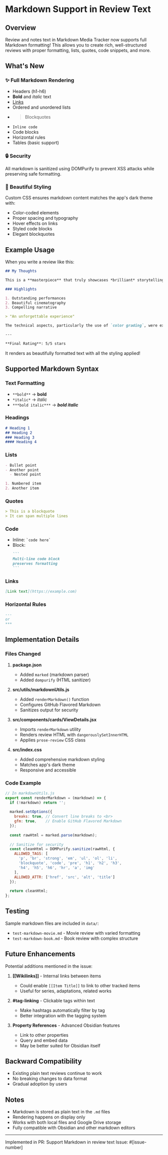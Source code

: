 # Markdown Support in Review Text

## Overview

Review and notes text in Markdown Media Tracker now supports full Markdown formatting! This allows you to create rich, well-structured reviews with proper formatting, lists, quotes, code snippets, and more.

## What's New

### ✨ Full Markdown Rendering
- Headers (h1-h6)
- **Bold** and *italic* text
- [Links](https://example.com)
- Ordered and unordered lists
- > Blockquotes
- `Inline code`
- Code blocks
- Horizontal rules
- Tables (basic support)

### 🔒 Security
All markdown is sanitized using DOMPurify to prevent XSS attacks while preserving safe formatting.

### 🎨 Beautiful Styling
Custom CSS ensures markdown content matches the app's dark theme with:
- Color-coded elements
- Proper spacing and typography
- Hover effects on links
- Styled code blocks
- Elegant blockquotes

## Example Usage

When you write a review like this:

```markdown
## My Thoughts

This is a **masterpiece** that truly showcases *brilliant* storytelling.

### Highlights

1. Outstanding performances
2. Beautiful cinematography
3. Compelling narrative

> "An unforgettable experience"

The technical aspects, particularly the use of `color grading`, were exceptional.

---

**Final Rating**: 5/5 stars
```

It renders as beautifully formatted text with all the styling applied!

## Supported Markdown Syntax

### Text Formatting
- `**bold**` → **bold**
- `*italic*` → *italic*
- `***bold italic***` → ***bold italic***

### Headings
```markdown
# Heading 1
## Heading 2
### Heading 3
#### Heading 4
```

### Lists
```markdown
- Bullet point
- Another point
  - Nested point

1. Numbered item
2. Another item
```

### Quotes
```markdown
> This is a blockquote
> It can span multiple lines
```

### Code
- Inline: `` `code here` ``
- Block:
  ````markdown
  ```
  Multi-line code block
  preserves formatting
  ```
  ````

### Links
```markdown
[Link text](https://example.com)
```

### Horizontal Rules
```markdown
---
or
***
```

## Implementation Details

### Files Changed

1. **package.json**
   - Added `marked` (markdown parser)
   - Added `dompurify` (HTML sanitizer)

2. **src/utils/markdownUtils.js**
   - Added `renderMarkdown()` function
   - Configures GitHub Flavored Markdown
   - Sanitizes output for security

3. **src/components/cards/ViewDetails.jsx**
   - Imports `renderMarkdown` utility
   - Renders review HTML with `dangerouslySetInnerHTML`
   - Applies `prose-review` CSS class

4. **src/index.css**
   - Added comprehensive markdown styling
   - Matches app's dark theme
   - Responsive and accessible

### Code Example

```javascript
// In markdownUtils.js
export const renderMarkdown = (markdown) => {
  if (!markdown) return '';
  
  marked.setOptions({
    breaks: true, // Convert line breaks to <br>
    gfm: true,    // Enable GitHub Flavored Markdown
  });
  
  const rawHtml = marked.parse(markdown);
  
  // Sanitize for security
  const cleanHtml = DOMPurify.sanitize(rawHtml, {
    ALLOWED_TAGS: [
      'p', 'br', 'strong', 'em', 'ul', 'ol', 'li',
      'blockquote', 'code', 'pre', 'h1', 'h2', 'h3',
      'h4', 'h5', 'h6', 'hr', 'a', 'img'
    ],
    ALLOWED_ATTR: ['href', 'src', 'alt', 'title']
  });
  
  return cleanHtml;
};
```

## Testing

Sample markdown files are included in `data/`:
- `test-markdown-movie.md` - Movie review with varied formatting
- `test-markdown-book.md` - Book review with complex structure

## Future Enhancements

Potential additions mentioned in the issue:

1. **[[Wikilinks]]** - Internal links between items
   - Could enable `[[Item Title]]` to link to other tracked items
   - Useful for series, adaptations, related works

2. **#tag-linking** - Clickable tags within text
   - Make hashtags automatically filter by tag
   - Better integration with the tagging system

3. **Property References** - Advanced Obsidian features
   - Link to other properties
   - Query and embed data
   - May be better suited for Obsidian itself

## Backward Compatibility

- Existing plain text reviews continue to work
- No breaking changes to data format
- Gradual adoption by users

## Notes

- Markdown is stored as plain text in the `.md` files
- Rendering happens on display only
- Works with both local files and Google Drive storage
- Fully compatible with Obsidian and other markdown editors

---

Implemented in PR: Support Markdown in review text
Issue: #[issue-number]
